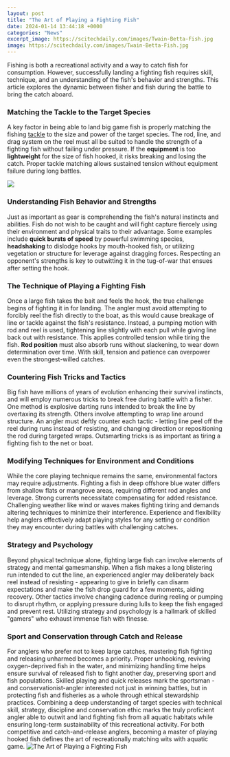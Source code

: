 ```yaml
---
layout: post
title: "The Art of Playing a Fighting Fish"
date: 2024-01-14 13:44:18 +0000
categories: "News"
excerpt_image: https://scitechdaily.com/images/Twain-Betta-Fish.jpg
image: https://scitechdaily.com/images/Twain-Betta-Fish.jpg
---
```


Fishing is both a recreational activity and a way to catch fish for consumption. However, successfully landing a fighting fish requires skill, technique, and an understanding of the fish's behavior and strengths. This article explores the dynamic between fisher and fish during the battle to bring the catch aboard. 
### Matching the Tackle to the Target Species
A key factor in being able to land big game fish is properly matching the fishing [tackle](https://store.fi.io.vn/womens-cute-chihuahua-rainbow-unicorn-lgbtq-ally-dog-lover-mom-dad-v-neck-t-shirt/men&) to the size and power of the target species. The rod, line, and drag system on the reel must all be suited to handle the strength of a fighting fish without failing under pressure. If the **equipment** is too **lightweight** for the size of fish hooked, it risks breaking and losing the catch. Proper tackle matching allows sustained tension without equipment failure during long battles. 

![](https://media.wired.com/photos/593276a1edfced5820d10b35/master/w_2560%2Cc_limit/DSC_50101.jpg)
### Understanding Fish Behavior and Strengths 
Just as important as gear is comprehending the fish's natural instincts and abilities. Fish do not wish to be caught and will fight capture fiercely using their environment and physical traits to their advantage. Some examples include **quick bursts of speed** by powerful swimming species, **headshaking** to dislodge hooks by mouth-hooked fish, or utilizing vegetation or structure for leverage against dragging forces. Respecting an opponent's strengths is key to outwitting it in the tug-of-war that ensues after setting the hook.
### The Technique of Playing a Fighting Fish
Once a large fish takes the bait and feels the hook, the true challenge begins of fighting it in for landing. The angler must avoid attempting to forcibly reel the fish directly to the boat, as this would cause breakage of line or tackle against the fish's resistance. Instead, a pumping motion with rod and reel is used, tightening line slightly with each pull while giving line back out with resistance. This applies controlled tension while tiring the fish. **Rod position** must also absorb runs without slackening, to wear down determination over time. With skill, tension and patience can overpower even the strongest-willed catches.
### Countering Fish Tricks and Tactics
Big fish have millions of years of evolution enhancing their survival instincts, and will employ numerous tricks to break free during battle with a fisher. One method is explosive darting runs intended to break the line by overtaxing its strength. Others involve attempting to wrap line around structure. An angler must deftly counter each tactic - letting line peel off the reel during runs instead of resisting, and changing direction or repositioning the rod during targeted wraps. Outsmarting tricks is as important as tiring a fighting fish to the net or boat.
### Modifying Techniques for Environment and Conditions 
While the core playing technique remains the same, environmental factors may require adjustments. Fighting a fish in deep offshore blue water differs from shallow flats or mangrove areas, requiring different rod angles and leverage. Strong currents necessitate compensating for added resistance. Challenging weather like wind or waves makes fighting tiring and demands altering techniques to minimize their interference. Experience and flexibility help anglers effectively adapt playing styles for any setting or condition they may encounter during battles with challenging catches.
### Strategy and Psychology
Beyond physical technique alone, fighting large fish can involve elements of strategy and mental gamesmanship. When a fish makes a long blistering run intended to cut the line, an experienced angler may deliberately back reel instead of resisting - appearing to give in briefly can disarm expectations and make the fish drop guard for a few moments, aiding recovery. Other tactics involve changing cadence during reeling or pumping to disrupt rhythm, or applying pressure during lulls to keep the fish engaged and prevent rest. Utilizing strategy and psychology is a hallmark of skilled "gamers" who exhaust immense fish with finesse. 
### Sport and Conservation through Catch and Release 
For anglers who prefer not to keep large catches, mastering fish fighting and releasing unharmed becomes a priority. Proper unhooking, reviving oxygen-deprived fish in the water, and minimizing handling time helps ensure survival of released fish to fight another day, preserving sport and fish populations. Skilled playing and quick releases mark the sportsman - and conservationist-angler interested not just in winning battles, but in protecting fish and fisheries as a whole through ethical stewardship practices.
Combining a deep understanding of target species with technical skill, strategy, discipline and conservation ethic marks the truly proficient angler able to outwit and land fighting fish from all aquatic habitats while ensuring long-term sustainability of this recreational activity. For both competitive and catch-and-release anglers, becoming a master of playing hooked fish defines the art of recreationally matching wits with aquatic game.
![The Art of Playing a Fighting Fish](https://scitechdaily.com/images/Twain-Betta-Fish.jpg)